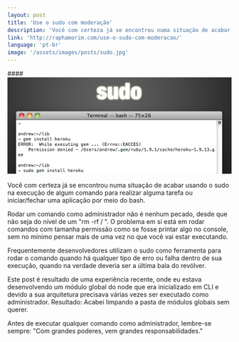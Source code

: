 ```yaml
---
layout: post
title: 'Use o sudo com moderação'
description: 'Você com certeza já se encontrou numa situação de acabar usando o sudo na execução de algum comando para realizar alguma tarefa ou iniciar/fechar uma aplicação por meio do bash.'
link: 'http://raphamorim.com/use-o-sudo-com-moderacao/'
language: 'pt-br'
image: '/assets/images/posts/sudo.jpg'
---
```


####<img src="/assets/images/posts/sudo.jpg" alt="Sudo" />

Você com certeza já se encontrou numa situação de acabar usando o sudo na execução de algum comando para realizar alguma tarefa ou iniciar/fechar uma aplicação por meio do bash.

<!-- more -->

Rodar um comando como administrador não é nenhum pecado, desde que não seja do nível de um "rm -rf / ".
O problema em si está em rodar comandos com tamanha permissão como se fosse printar algo no console, sem no mínimo pensar mais de uma vez no que você vai estar executando.

Frequentemente desenvolvedores utilizam o sudo como ferramenta para rodar o comando
quando há qualquer tipo de erro ou falha dentro de sua execução, quando na verdade
deveria ser a última bala do revólver.

Este post é resultado de uma experiência recente, onde eu estava desenvolvendo um módulo global do node que era inicializado em CLI e devido a sua arquitetura precisava várias vezes ser executado como administrador. Resultado: Acabei limpando a pasta de módulos globais sem querer.

Antes de executar qualquer comando como administrador, lembre-se sempre: "Com grandes poderes, vem grandes responsabilidades."


